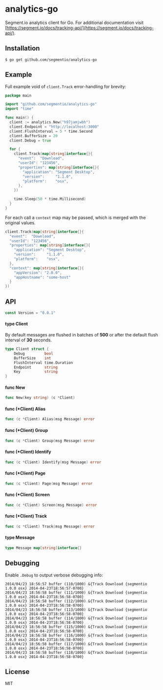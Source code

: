 # analytics-go

  Segment.io analytics client for Go. For additional documentation
  visit [https://segment.io/docs/tracking-api/](https://segment.io/docs/tracking-api/).

## Installation

    $ go get github.com/segmentio/analytics-go

## Example

  Full example void of `client.Track` error-handling for brevity:

```go
package main

import "github.com/segmentio/analytics-go"
import "time"

func main() {
  client := analytics.New("h97jamjwbh")
  client.Endpoint = "http://localhost:3000"
  client.FlushInterval = 5 * time.Second
  client.BufferSize = 20
  client.Debug = true

  for {
    client.Track(map[string]interface{}{
      "event":  "Download",
      "userId": "123456",
      "properties": map[string]interface{}{
        "application": "Segment Desktop",
        "version":     "1.1.0",
        "platform":    "osx",
      },
    })

    time.Sleep(50 * time.Millisecond)
  }
}
```

For each call a `context` map may be passed, which
is merged with the original values.

```go
client.Track(map[string]interface{}{
  "event":  "Download",
  "userId": "123456",
  "properties": map[string]interface{}{
    "application": "Segment Desktop",
    "version":     "1.1.0",
    "platform":    "osx",
  },
  "context": map[string]interface{}{
    "appVersion": "2.0.0",
    "appHostname": "some-host"
  }
})
```

## API

```go
const Version = "0.0.1"
```

#### type Client

 By default messages are flushed in batches of __500__ or after
 the default flush interval of __30__ seconds.

```go
type Client struct {
	Debug         bool
	BufferSize    int
	FlushInterval time.Duration
	Endpoint      string
	Key           string
}
```

#### func  New

```go
func New(key string) (c *Client)
```

#### func (*Client) Alias

```go
func (c *Client) Alias(msg Message) error
```

#### func (*Client) Group

```go
func (c *Client) Group(msg Message) error
```

#### func (*Client) Identify

```go
func (c *Client) Identify(msg Message) error
```

#### func (*Client) Page

```go
func (c *Client) Page(msg Message) error
```

#### func (*Client) Screen

```go
func (c *Client) Screen(msg Message) error
```

#### func (*Client) Track

```go
func (c *Client) Track(msg Message) error
```

#### type Message

```go
type Message map[string]interface{}
```

## Debugging

 Enable `.Debug` to output verbose debugging info:

```
2014/04/23 18:56:57 buffer (110/1000) &{Track Download {segmentio 1.0.0 osx} 2014-04-23T18:56:57-0700}
2014/04/23 18:56:58 buffer (111/1000) &{Track Download {segmentio 1.0.0 osx} 2014-04-23T18:56:58-0700}
2014/04/23 18:56:58 buffer (112/1000) &{Track Download {segmentio 1.0.0 osx} 2014-04-23T18:56:58-0700}
2014/04/23 18:56:58 buffer (113/1000) &{Track Download {segmentio 1.0.0 osx} 2014-04-23T18:56:58-0700}
2014/04/23 18:56:58 buffer (114/1000) &{Track Download {segmentio 1.0.0 osx} 2014-04-23T18:56:58-0700}
2014/04/23 18:56:58 buffer (115/1000) &{Track Download {segmentio 1.0.0 osx} 2014-04-23T18:56:58-0700}
2014/04/23 18:56:58 buffer (116/1000) &{Track Download {segmentio 1.0.0 osx} 2014-04-23T18:56:58-0700}
2014/04/23 18:56:58 buffer (117/1000) &{Track Download {segmentio 1.0.0 osx} 2014-04-23T18:56:58-0700}
2014/04/23 18:56:58 buffer (118/1000) &{Track Download {segmentio 1.0.0 osx} 2014-04-23T18:56:58-0700}
```

## License

 MIT
